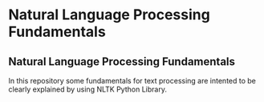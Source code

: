 # Natural Language Processing Fundamentals

## Natural Language Processing Fundamentals

In this repository some fundamentals for text processing are intented to be clearly explained by using NLTK Python Library.